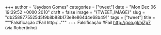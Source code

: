 
+++
author = "Jaydson Gomes"
categories = ["tweet"]
date = "Mon Dec 06 19:39:52 +0000 2010"
draft = false
image = "{TWEET_IMAGE}"
slug = "db2588775525d5f9b8b88b173e8e864d4e68b491"
tags = ["tweet"]
title = """Falsificação #Fail http:/..."""
+++
Falsificação #Fail http://goo.gl/hjZp7 (via Robertinho)
